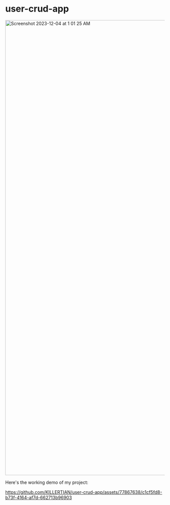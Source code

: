 # user-crud-app
<img width="1439" alt="Screenshot 2023-12-04 at 1 01 25 AM" src="https://github.com/KILLERTIAN/user-crud-app/assets/77867638/6d58a6d4-a927-4c97-ac31-d1f63fb3fc92">

Here's the working demo of my project:

https://github.com/KILLERTIAN/user-crud-app/assets/77867638/c1cf5fd8-b73f-4164-af7d-662713b96903

